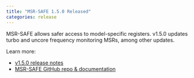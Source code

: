 ```yaml
---
title: "MSR-SAFE 1.5.0 Released"
categories: release
---
```


MSR-SAFE allows safer access to model-specific registers. v1.5.0 updates turbo and uncore frequency monitoring MSRs, among other updates.

Learn more:
- [v1.5.0 release notes](https://github.com/LLNL/msr-safe/releases/tag/v1.5.0)
- [MSR-SAFE GitHub repo & documentation](https://github.com/LLNL/msr-safe)
